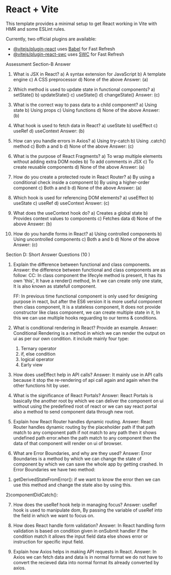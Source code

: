 # React + Vite

This template provides a minimal setup to get React working in Vite with HMR and some ESLint rules.

Currently, two official plugins are available:

- [@vitejs/plugin-react](https://github.com/vitejs/vite-plugin-react/blob/main/packages/plugin-react/README.md) uses [Babel](https://babeljs.io/) for Fast Refresh
- [@vitejs/plugin-react-swc](https://github.com/vitejs/vite-plugin-react-swc) uses [SWC](https://swc.rs/) for Fast Refresh

Assessment Section-B Answer

1. What is JSX in React?
a) A syntax extension for JavaScript
b) A template engine
c) A CSS preprocessor
d) None of the above
Answer: (a)

2. Which method is used to update state in functional components?
a) setState()
b) updateState()
c) useState()
d) changeState()
Answer: (c)

3. What is the correct way to pass data to a child component?
a) Using state
b) Using props
c) Using functions
d) None of the above
Answer: (b)

4. What hook is used to fetch data in React?
a) useState
b) useEffect
c) useRef
d) useContext
Answer: (b)

5. How can you handle errors in Axios?
a) Using try-catch
b) Using .catch() method
c) Both a and b
d) None of the above
Answer: (c)

6. What is the purpose of React Fragments?
a) To wrap multiple elements without adding extra DOM nodes
b) To add comments in JSX
c) To create reusable components
d) None of the above
Answer: (a)

7. How do you create a protected route in React Router?
a) By using a conditional check inside a component
b) By using a higher-order component
c) Both a and b
d) None of the above
Answer: (a)

8. Which hook is used for referencing DOM elements?
a) useEffect
b) useState
c) useRef
d) useContext
Answer: (c)

9. What does the useContext hook do?
a) Creates a global state
b) Provides context values to components
c) Fetches data
d) None of the above
Answer: (b)

10. How do you handle forms in React?
a) Using controlled components
b) Using uncontrolled components
c) Both a and b
d) None of the above
Answer: (c)

Section D: Short Answer Questions (10 )

1. Explain the difference between functional and class components.
Answer: the difference between functional and class components are as follow:
    CC: In class component the lifecyle method is present,
        It has its own 'this',
        It have a render() method,
        In it we can create only one state,
        It is also known as statefull component.

    FF: In previous time functional component is only used for designing purpose in react,
        but after the ES6 version it is more useful component then class component,
        It is a stateless component,
        It does not provide constructor like class component,
        we can create multiple state in it,
        In this we can use multiple hooks reguarding to our terms & conditions.

2. What is conditional rendering in React? Provide an example.
Answer: Conditional Rendering is a method in which we can render the output on ui as per our own condition. it include mainly four type:
    1) Ternary operator
    2) if, else condition
    3) logical operator
    4) Early view

3. How does useEffect help in API calls?
Answer: It mainly use in API calls because it stop the re-rendering of api call again and again when the other functions hit by user.

4. What is the significance of React Portals?
Answer: React Portals is basically the another root by which we can deliver the component on ui without using the predefined root of react or we can say react portal also a method to send component data through new root.

5. Explain how React Router handles dynamic routing.
Answer: React Router handles dynamic routing by the placeholder path if that path match to any component path if not match to any path then it shows undefined path error.when the path match to any component then the data of that component will render on ui of browser.

6. What are Error Boundaries, and why are they used?
Answer: Error Boundaries is a method by which we can change the state of component by which we can save the whole app by getting crashed.
In Error Boundaries we have two method:

1) getDerivedStateFromError(): if we want to know the error then we can use this method and change the state also by using this.

2)componentDidCatch():

7. How does the useRef hook help in managing focus?
Answer: useRef hook is used to manipulate dom, By passing the variable of useRef into the field in which we want to focus on.

9. How does React handle form validation?
Answer: In React handling form validation is based on condition given in onSubmit handler if the condition match it allows the input field data else shows error or instruction for specific input field.

10. Explain how Axios helps in making API requests in React.
Answer: In Axios we can fetch data and data is in normal format we do not have to convert the recieved data into normal format its already converted by axios.  